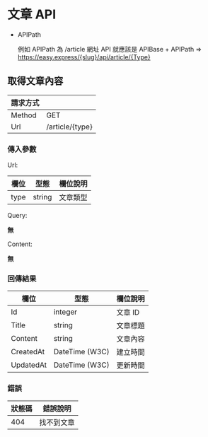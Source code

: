 # 文章 API

+ APIPath

  例如 APIPath 為 /article 網址 API 就應該是 APIBase + APIPath => https://easy.express/{slug}/api/article/{Type}

## 取得文章內容

|請求方式||
|--------|-----|
| Method | GET |
| Url    | /article/{type} |

### 傳入參數

Url:

| 欄位  | 型態 | 欄位說明 |
|-------|------| -------- |
| type  | string | 文章類型 |


Query:

**無**

Content:

**無**

### 回傳結果
| 欄位  | 型態 | 欄位說明 |
|-------|------|----------|
| Id | integer | 文章 ID |
| Title | string | 文章標題 |
| Content | string | 文章內容 |
| CreatedAt | DateTime (W3C) | 建立時間 |
| UpdatedAt | DateTime (W3C) | 更新時間 |

### 錯誤
| 狀態碼  | 錯誤說明 |
|---------|----------|
|404| 找不到文章 |
